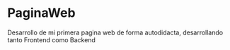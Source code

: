 # PaginaWeb
Desarrollo de mi primera pagina web de forma autodidacta, desarrollando tanto Frontend como Backend
